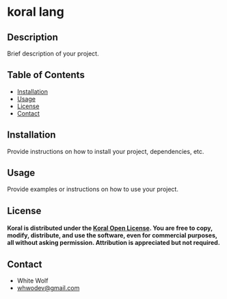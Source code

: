 # koral lang

## Description

Brief description of your project.

## Table of Contents

- [Installation](#installation)
- [Usage](#usage)
- [License](#license)
- [Contact](#contact)

## Installation

Provide instructions on how to install your project, dependencies, etc.

## Usage

Provide examples or instructions on how to use your project.

## License

#### Koral is distributed under the [Koral Open License](https://koral-open-lisense.netlify.app/). You are free to copy, modify, distribute, and use the software, even for commercial purposes, all without asking permission. Attribution is appreciated but not required. 

## Contact

- White Wolf
- whwodev@gmail.com
